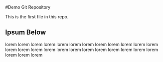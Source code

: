 #Demo Git Repository

This is the first file in this repo.

## Ipsum Below

lorem lorem lorem lorem lorem lorem lorem lorem lorem lorem lorem lorem
lorem lorem lorem
lorem lorem lorem
lorem lorem lorem
lorem lorem lorem
lorem lorem lorem 